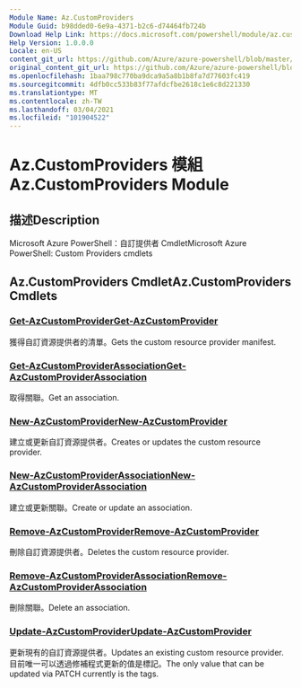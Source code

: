 ```yaml
---
Module Name: Az.CustomProviders
Module Guid: b98dded0-6e9a-4371-b2c6-d74464fb724b
Download Help Link: https://docs.microsoft.com/powershell/module/az.customproviders
Help Version: 1.0.0.0
Locale: en-US
content_git_url: https://github.com/Azure/azure-powershell/blob/master/src/CustomProviders/help/Az.CustomProviders.md
original_content_git_url: https://github.com/Azure/azure-powershell/blob/master/src/CustomProviders/help/Az.CustomProviders.md
ms.openlocfilehash: 1baa798c770ba9dca9a5a8b1b8fa7d77603fc419
ms.sourcegitcommit: 4dfb0cc533b83f77afdcfbe2618c1e6c8d221330
ms.translationtype: MT
ms.contentlocale: zh-TW
ms.lasthandoff: 03/04/2021
ms.locfileid: "101904522"
---
```

# <span data-ttu-id="b3666-101">Az.CustomProviders 模組</span><span class="sxs-lookup"><span data-stu-id="b3666-101">Az.CustomProviders Module</span></span>
## <span data-ttu-id="b3666-102">描述</span><span class="sxs-lookup"><span data-stu-id="b3666-102">Description</span></span>
<span data-ttu-id="b3666-103">Microsoft Azure PowerShell：自訂提供者 Cmdlet</span><span class="sxs-lookup"><span data-stu-id="b3666-103">Microsoft Azure PowerShell: Custom Providers cmdlets</span></span>

## <span data-ttu-id="b3666-104">Az.CustomProviders Cmdlet</span><span class="sxs-lookup"><span data-stu-id="b3666-104">Az.CustomProviders Cmdlets</span></span>
### [<span data-ttu-id="b3666-105">Get-AzCustomProvider</span><span class="sxs-lookup"><span data-stu-id="b3666-105">Get-AzCustomProvider</span></span>](Get-AzCustomProvider.md)
<span data-ttu-id="b3666-106">獲得自訂資源提供者的清單。</span><span class="sxs-lookup"><span data-stu-id="b3666-106">Gets the custom resource provider manifest.</span></span>

### [<span data-ttu-id="b3666-107">Get-AzCustomProviderAssociation</span><span class="sxs-lookup"><span data-stu-id="b3666-107">Get-AzCustomProviderAssociation</span></span>](Get-AzCustomProviderAssociation.md)
<span data-ttu-id="b3666-108">取得關聯。</span><span class="sxs-lookup"><span data-stu-id="b3666-108">Get an association.</span></span>

### [<span data-ttu-id="b3666-109">New-AzCustomProvider</span><span class="sxs-lookup"><span data-stu-id="b3666-109">New-AzCustomProvider</span></span>](New-AzCustomProvider.md)
<span data-ttu-id="b3666-110">建立或更新自訂資源提供者。</span><span class="sxs-lookup"><span data-stu-id="b3666-110">Creates or updates the custom resource provider.</span></span>

### [<span data-ttu-id="b3666-111">New-AzCustomProviderAssociation</span><span class="sxs-lookup"><span data-stu-id="b3666-111">New-AzCustomProviderAssociation</span></span>](New-AzCustomProviderAssociation.md)
<span data-ttu-id="b3666-112">建立或更新關聯。</span><span class="sxs-lookup"><span data-stu-id="b3666-112">Create or update an association.</span></span>

### [<span data-ttu-id="b3666-113">Remove-AzCustomProvider</span><span class="sxs-lookup"><span data-stu-id="b3666-113">Remove-AzCustomProvider</span></span>](Remove-AzCustomProvider.md)
<span data-ttu-id="b3666-114">刪除自訂資源提供者。</span><span class="sxs-lookup"><span data-stu-id="b3666-114">Deletes the custom resource provider.</span></span>

### [<span data-ttu-id="b3666-115">Remove-AzCustomProviderAssociation</span><span class="sxs-lookup"><span data-stu-id="b3666-115">Remove-AzCustomProviderAssociation</span></span>](Remove-AzCustomProviderAssociation.md)
<span data-ttu-id="b3666-116">刪除關聯。</span><span class="sxs-lookup"><span data-stu-id="b3666-116">Delete an association.</span></span>

### [<span data-ttu-id="b3666-117">Update-AzCustomProvider</span><span class="sxs-lookup"><span data-stu-id="b3666-117">Update-AzCustomProvider</span></span>](Update-AzCustomProvider.md)
<span data-ttu-id="b3666-118">更新現有的自訂資源提供者。</span><span class="sxs-lookup"><span data-stu-id="b3666-118">Updates an existing custom resource provider.</span></span>
<span data-ttu-id="b3666-119">目前唯一可以透過修補程式更新的值是標記。</span><span class="sxs-lookup"><span data-stu-id="b3666-119">The only value that can be updated via PATCH currently is the tags.</span></span>

